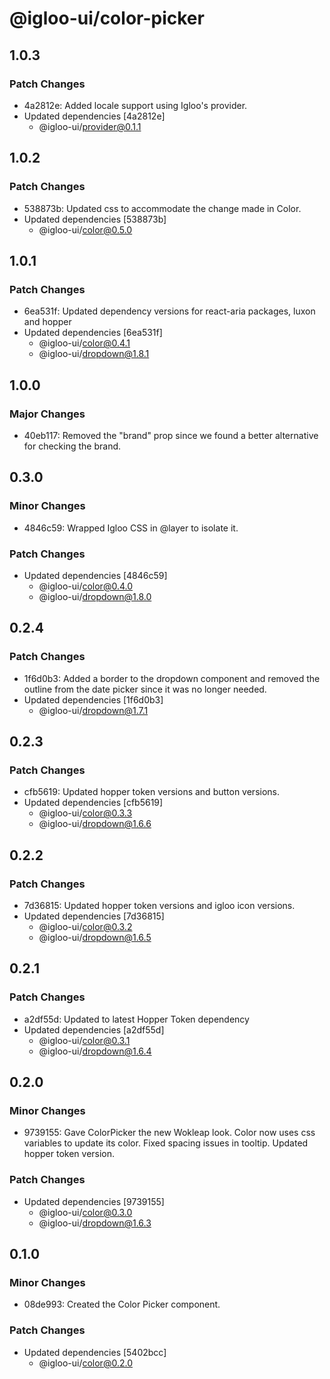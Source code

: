 # @igloo-ui/color-picker

## 1.0.3

### Patch Changes

- 4a2812e: Added locale support using Igloo's provider.
- Updated dependencies [4a2812e]
  - @igloo-ui/provider@0.1.1

## 1.0.2

### Patch Changes

- 538873b: Updated css to accommodate the change made in Color.
- Updated dependencies [538873b]
  - @igloo-ui/color@0.5.0

## 1.0.1

### Patch Changes

- 6ea531f: Updated dependency versions for react-aria packages, luxon and hopper
- Updated dependencies [6ea531f]
  - @igloo-ui/color@0.4.1
  - @igloo-ui/dropdown@1.8.1

## 1.0.0

### Major Changes

- 40eb117: Removed the "brand" prop since we found a better alternative for checking the brand.

## 0.3.0

### Minor Changes

- 4846c59: Wrapped Igloo CSS in @layer to isolate it.

### Patch Changes

- Updated dependencies [4846c59]
  - @igloo-ui/color@0.4.0
  - @igloo-ui/dropdown@1.8.0

## 0.2.4

### Patch Changes

- 1f6d0b3: Added a border to the dropdown component and removed the outline from the date picker since it was no longer needed.
- Updated dependencies [1f6d0b3]
  - @igloo-ui/dropdown@1.7.1

## 0.2.3

### Patch Changes

- cfb5619: Updated hopper token versions and button versions.
- Updated dependencies [cfb5619]
  - @igloo-ui/color@0.3.3
  - @igloo-ui/dropdown@1.6.6

## 0.2.2

### Patch Changes

- 7d36815: Updated hopper token versions and igloo icon versions.
- Updated dependencies [7d36815]
  - @igloo-ui/color@0.3.2
  - @igloo-ui/dropdown@1.6.5

## 0.2.1

### Patch Changes

- a2df55d: Updated to latest Hopper Token dependency
- Updated dependencies [a2df55d]
  - @igloo-ui/color@0.3.1
  - @igloo-ui/dropdown@1.6.4

## 0.2.0

### Minor Changes

- 9739155: Gave ColorPicker the new Wokleap look. Color now uses css variables to update its color. Fixed spacing issues in tooltip. Updated hopper token version.

### Patch Changes

- Updated dependencies [9739155]
  - @igloo-ui/color@0.3.0
  - @igloo-ui/dropdown@1.6.3

## 0.1.0

### Minor Changes

- 08de993: Created the Color Picker component.

### Patch Changes

- Updated dependencies [5402bcc]
  - @igloo-ui/color@0.2.0
